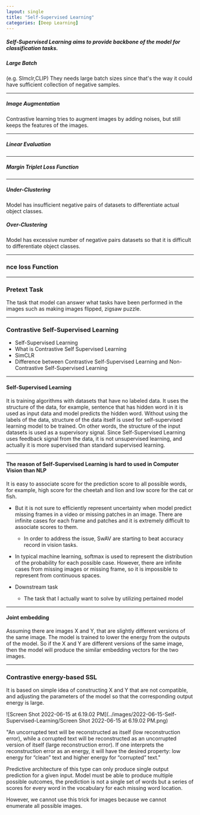 ```yaml
---
layout: single
title: "Self-Supervised Learning"
categories: [Deep Learning]
---
```


##### Self-Supervised Learning aims to provide backbone of the model for classification tasks.



##### Large Batch

(e.g. SImclr,CLIP) They needs large batch sizes since that's the way it could have sufficient collection of negative samples.

------

##### Image Augmentation

Contrastive learning tries to augment images by adding noises, but still keeps the features of the images.

------

##### Linear Evaluation



------

##### Margin Triplet Loss Function



------

##### Under-Clustering

Model has insufficient negative pairs of datasets to differentiate actual object classes.

##### Over-Clustering

Model has excessive number of negative pairs datasets so that it is difficult to differentiate object classes.

------

###  nce loss Function





------

### Pretext Task

The task that model can answer what tasks have been performed in the images such as making images flipped, zigsaw puzzle.

------

### Contrastive Self-Supervised Learning

- Self-Supervised Learning
- What is Contrastive Self Supervised Learning
- SimCLR
- Difference between Contrastive Self-Supervised Learning and Non-Contrastive Self-Supervised Learning

------

#### Self-Supervised Learning

It is training algorithms with datasets that have no labeled data. It uses the structure of the data, for example, sentence that has hidden word in it is used as input data and model predicts the hidden word. Without using the labels of the data, structure of the data itself is used for self-supervised learning model to be trained. On other words, the structure of the input datasets is used as a supervisory signal. Since Self-Supervised Learning uses feedback signal from the data, it is not unsupervised learning, and actually it is more supervised than standard supervised learning.

------

#### The reason of Self-Supervised Learning is hard to used in Computer Vision than NLP

It is easy to associate score for the prediction score to all possible words, for example, high score for the cheetah and lion and low score for the cat or fish.



- But it is not sure to efficiently represent uncertainty when model predict missing frames in a video or missing patches in an image. There are infinite cases for each frame and patches and it is extremely difficult to associate scores to them.
  - In order to address the issue, SwAV are starting to beat accuracy record in vision tasks.



- In typical machine learning, softmax is used to represent the distribution of the probability for each possible case. However, there are infinite cases from missing images or missing frame, so it is impossible to represent from continuous spaces.



- Downstream task
  - The task that I actually want to solve by utilizing pertained model

------

#### Joint embedding

Assuming there are images X and Y, that are slightly different versions of the same image. The model is trained to lower the energy from the outputs of the model. So if the X and Y are different versions of the same image, then the model will produce the similar embedding vectors for the two images.

------

### Contrastive energy-based SSL

It is based on simple idea of constructing X and Y that are not compatible, and adjusting the parameters of the model so that the corresponding output energy is large.



![Screen Shot 2022-06-15 at 6.19.02 PM](../images/2022-06-15-Self-Supervised-Learning/Screen Shot 2022-06-15 at 6.19.02 PM.png)

"An uncorrupted text will be reconstructed as itself (low reconstruction error), while a corrupted text will be reconstructed as an uncorrupted version of itself (large reconstruction error). If one interprets the reconstruction error as an energy, it will have the desired property: low energy for “clean” text and higher energy for “corrupted” text."





Predictive architecture of this type can only produce single output prediction for a given input. Model must be able to produce multiple possible outcomes, the prediction is not a single set of words but a series of scores for every word in the vocabulary for each missing word location.



However, we cannot use this trick for images because we cannot enumerate all possible images.
